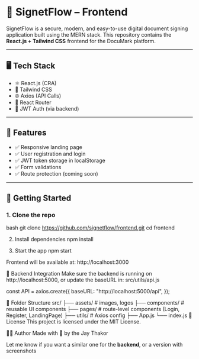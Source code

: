 # 🚀 SignetFlow – Frontend

SignetFlow is a secure, modern, and easy-to-use digital document signing application built using the MERN stack. This repository contains the **React.js + Tailwind CSS** frontend for the DocuMark platform.

---

## 🖥️ Tech Stack

- ⚛️ React.js (CRA)
- 💨 Tailwind CSS
- 🌐 Axios (API Calls)
- 🧭 React Router
- 🔐 JWT Auth (via backend)

---

## 📸 Features

- ✅ Responsive landing page
- ✅ User registration and login
- ✅ JWT token storage in localStorage
- ✅ Form validations
- ✅ Route protection (coming soon)

---

## 🚀 Getting Started

### 1. Clone the repo

bash
git clone https://github.com/signetflow/frontend.git
cd frontend


2. Install dependencies
npm install

3. Start the app
npm start

Frontend will be available at: http://localhost:3000

🔌 Backend Integration
Make sure the backend is running on http://localhost:5000, or update the baseURL in:
src/utils/api.js

const API = axios.create({
  baseURL: "http://localhost:5000/api",
});


📁 Folder Structure
src/
├── assets/         # images, logos
├── components/     # reusable UI components
├── pages/          # route-level components (Login, Register, LandingPage)
├── utils/          # Axios config
├── App.js
└── index.js
📜 License
This project is licensed under the MIT License.

👨‍💻 Author
Made with 💙 by the Jay Thakor

Let me know if you want a similar one for the **backend**, or a version with screenshots
